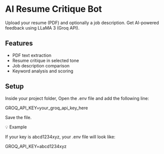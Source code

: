 
#  AI Resume Critique Bot

Upload your resume (PDF) and optionally a job description. Get AI-powered feedback using LLaMA 3 (Groq API).

## Features
- PDF text extraction
- Resume critique in selected tone
- Job description comparison
- Keyword analysis and scoring

## Setup
Inside your project folder, Open the .env file and add the following line:

GROQ_API_KEY=your_groq_api_key_here

Save the file.

💡 Example

If your key is abcd1234xyz, your .env file will look like:

GROQ_API_KEY=abcd1234xyz
